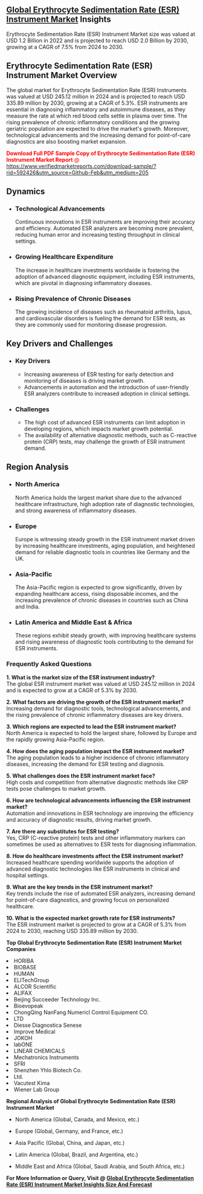 <h2><a href="https://www.verifiedmarketreports.com/download-sample/?rid=592426&amp;utm_source=Github&amp;utm_medium=205" target="_blank">Global Erythrocyte Sedimentation Rate (ESR) Instrument Market</a> Insights</h2><p>Erythrocyte Sedimentation Rate (ESR) Instrument Market size was valued at USD 1.2 Billion in 2022 and is projected to reach USD 2.0 Billion by 2030, growing at a CAGR of 7.5% from 2024 to 2030.</p><p> <h2>Erythrocyte Sedimentation Rate (ESR) Instrument Market Overview</h2> <p>The global market for Erythrocyte Sedimentation Rate (ESR) Instruments was valued at USD 245.12 million in 2024 and is projected to reach USD 335.89 million by 2030, growing at a CAGR of 5.3%. ESR instruments are essential in diagnosing inflammatory and autoimmune diseases, as they measure the rate at which red blood cells settle in plasma over time. The rising prevalence of chronic inflammatory conditions and the growing geriatric population are expected to drive the market's growth. Moreover, technological advancements and the increasing demand for point-of-care diagnostics are also boosting market expansion.</p> <p><p><span class=""><span style="color: #ff0000;"><strong>Download Full PDF Sample Copy of Erythrocyte Sedimentation Rate (ESR) Instrument Market Report</strong> @ </span><a href="https://www.verifiedmarketreports.com/download-sample/?rid=592426&amp;utm_source=Github-Feb&amp;utm_medium=205" target="_blank">https://www.verifiedmarketreports.com/download-sample/?rid=592426&amp;utm_source=Github-Feb&amp;utm_medium=205</a></span></p></p> <h2>Dynamics</h2> <ul> <li><h3>Technological Advancements</h3> Continuous innovations in ESR instruments are improving their accuracy and efficiency. Automated ESR analyzers are becoming more prevalent, reducing human error and increasing testing throughput in clinical settings.</li> <li><h3>Growing Healthcare Expenditure</h3> The increase in healthcare investments worldwide is fostering the adoption of advanced diagnostic equipment, including ESR instruments, which are pivotal in diagnosing inflammatory diseases.</li> <li><h3>Rising Prevalence of Chronic Diseases</h3> The growing incidence of diseases such as rheumatoid arthritis, lupus, and cardiovascular disorders is fueling the demand for ESR tests, as they are commonly used for monitoring disease progression.</li> </ul> <h2>Key Drivers and Challenges</h2> <ul> <li><h3>Key Drivers</h3> <ul> <li>Increasing awareness of ESR testing for early detection and monitoring of diseases is driving market growth.</li> <li>Advancements in automation and the introduction of user-friendly ESR analyzers contribute to increased adoption in clinical settings.</li> </ul> </li> <li><h3>Challenges</h3> <ul> <li>The high cost of advanced ESR instruments can limit adoption in developing regions, which impacts market growth potential.</li> <li>The availability of alternative diagnostic methods, such as C-reactive protein (CRP) tests, may challenge the growth of ESR instrument demand.</li> </ul> </li> </ul> <h2>Region Analysis</h2> <ul> <li><h3>North America</h3> North America holds the largest market share due to the advanced healthcare infrastructure, high adoption rate of diagnostic technologies, and strong awareness of inflammatory diseases.</li> <li><h3>Europe</h3> Europe is witnessing steady growth in the ESR instrument market driven by increasing healthcare investments, aging population, and heightened demand for reliable diagnostic tools in countries like Germany and the UK.</li> <li><h3>Asia-Pacific</h3> The Asia-Pacific region is expected to grow significantly, driven by expanding healthcare access, rising disposable incomes, and the increasing prevalence of chronic diseases in countries such as China and India.</li> <li><h3>Latin America and Middle East & Africa</h3> These regions exhibit steady growth, with improving healthcare systems and rising awareness of diagnostic tools contributing to the demand for ESR instruments.</li> </ul> <h3>Frequently Asked Questions</h3> <p><strong>1. What is the market size of the ESR instrument industry?</strong><br> The global ESR instrument market was valued at USD 245.12 million in 2024 and is expected to grow at a CAGR of 5.3% by 2030.</p> <p><strong>2. What factors are driving the growth of the ESR instrument market?</strong><br> Increasing demand for diagnostic tools, technological advancements, and the rising prevalence of chronic inflammatory diseases are key drivers.</p> <p><strong>3. Which regions are expected to lead the ESR instrument market?</strong><br> North America is expected to hold the largest share, followed by Europe and the rapidly growing Asia-Pacific region.</p> <p><strong>4. How does the aging population impact the ESR instrument market?</strong><br> The aging population leads to a higher incidence of chronic inflammatory diseases, increasing the demand for ESR testing and diagnosis.</p> <p><strong>5. What challenges does the ESR instrument market face?</strong><br> High costs and competition from alternative diagnostic methods like CRP tests pose challenges to market growth.</p> <p><strong>6. How are technological advancements influencing the ESR instrument market?</strong><br> Automation and innovations in ESR technology are improving the efficiency and accuracy of diagnostic results, driving market growth.</p> <p><strong>7. Are there any substitutes for ESR testing?</strong><br> Yes, CRP (C-reactive protein) tests and other inflammatory markers can sometimes be used as alternatives to ESR tests for diagnosing inflammation.</p> <p><strong>8. How do healthcare investments affect the ESR instrument market?</strong><br> Increased healthcare spending worldwide supports the adoption of advanced diagnostic technologies like ESR instruments in clinical and hospital settings.</p> <p><strong>9. What are the key trends in the ESR instrument market?</strong><br> Key trends include the rise of automated ESR analyzers, increasing demand for point-of-care diagnostics, and growing focus on personalized healthcare.</p> <p><strong>10. What is the expected market growth rate for ESR instruments?</strong><br> The ESR instrument market is projected to grow at a CAGR of 5.3% from 2024 to 2030, reaching USD 335.89 million by 2030.</p> </p><p><strong>Top Global Erythrocyte Sedimentation Rate (ESR) Instrument Market Companies</strong></p><div data-test-id=""><p><li>HORIBA</li><li> BIOBASE</li><li> HUMAN</li><li> ELITechGroup</li><li> ALCOR Scientific</li><li> ALIFAX</li><li> Beijing Succeeder Technology Inc.</li><li> Bioevopeak</li><li> ChongQing NanFang Numericl Control Equipment CO.</li><li>LTD</li><li> Diesse Diagnostica Senese</li><li> Improve Medical</li><li> JOKOH</li><li> labONE</li><li> LINEAR CHEMICALS</li><li> Mechatronics Instruments</li><li> SFRI</li><li> Shenzhen Yhlo Biotech Co.</li><li> Ltd.</li><li> Vacutest Kima</li><li> Wiener Lab Group</li></p><div><strong>Regional Analysis of&nbsp;Global Erythrocyte Sedimentation Rate (ESR) Instrument Market</strong></div><ul><li dir="ltr"><p dir="ltr">North America&nbsp;(Global, Canada, and Mexico, etc.)</p></li><li dir="ltr"><p dir="ltr">Europe (Global, Germany, and France, etc.)</p></li><li dir="ltr"><p dir="ltr">Asia Pacific&nbsp;(Global, China, and Japan, etc.)</p></li><li dir="ltr"><p dir="ltr">Latin America&nbsp;(Global, Brazil, and Argentina, etc.)</p></li><li dir="ltr">Middle East and Africa&nbsp;(Global, Saudi Arabia, and South Africa, etc.)</li></ul><p><strong>For More Information or Query, Visit @&nbsp;</strong><strong><a href="https://www.verifiedmarketreports.com/product/erythrocyte-sedimentation-rate-esr-instrument-market/?utm_source=Github&amp;utm_medium=205" target="_blank">Global Erythrocyte Sedimentation Rate (ESR) Instrument Market Insights Size And Forecast</a></strong></p></div>
